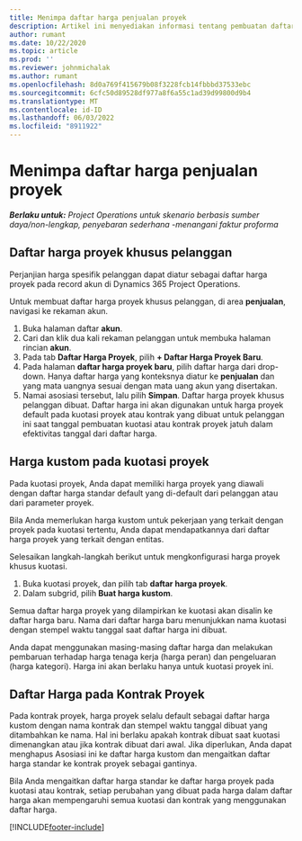 ```yaml
---
title: Menimpa daftar harga penjualan proyek
description: Artikel ini menyediakan informasi tentang pembuatan daftar harga penjualan kustom.
author: rumant
ms.date: 10/22/2020
ms.topic: article
ms.prod: ''
ms.reviewer: johnmichalak
ms.author: rumant
ms.openlocfilehash: 8d0a769f415679b08f3228fcb14fbbbd37533ebc
ms.sourcegitcommit: 6cfc50d89528df977a8f6a55c1ad39d99800d9b4
ms.translationtype: MT
ms.contentlocale: id-ID
ms.lasthandoff: 06/03/2022
ms.locfileid: "8911922"
---
```

# <a name="override-project-sales-price-lists"></a>Menimpa daftar harga penjualan proyek

_**Berlaku untuk:** Project Operations untuk skenario berbasis sumber daya/non-lengkap, penyebaran sederhana -menangani faktur proforma_

## <a name="customer-specific-project-price-lists"></a>Daftar harga proyek khusus pelanggan

Perjanjian harga spesifik pelanggan dapat diatur sebagai daftar harga proyek pada record akun di Dynamics 365 Project Operations.

Untuk membuat daftar harga proyek khusus pelanggan, di area **penjualan**, navigasi ke rekaman akun.

1. Buka halaman daftar **akun**.
2. Cari dan klik dua kali rekaman pelanggan untuk membuka halaman rincian **akun**.
3. Pada tab **Daftar Harga Proyek**, pilih **+ Daftar Harga Proyek Baru**.
4. Pada halaman **daftar harga proyek baru**, pilih daftar harga dari drop-down. Hanya daftar harga yang konteksnya diatur ke **penjualan** dan yang mata uangnya sesuai dengan mata uang akun yang disertakan.
5. Namai asosiasi tersebut, lalu pilih **Simpan**. Daftar harga proyek khusus pelanggan dibuat. Daftar harga ini akan digunakan untuk harga proyek default pada kuotasi proyek atau kontrak yang dibuat untuk pelanggan ini saat tanggal pembuatan kuotasi atau kontrak proyek jatuh dalam efektivitas tanggal dari daftar harga.

## <a name="custom-pricing-on-project-quotes"></a>Harga kustom pada kuotasi proyek

Pada kuotasi proyek, Anda dapat memiliki harga proyek yang diawali dengan daftar harga standar default yang di-default dari pelanggan atau dari parameter proyek.

Bila Anda memerlukan harga kustom untuk pekerjaan yang terkait dengan proyek pada kuotasi tertentu, Anda dapat mendapatkannya dari daftar harga proyek yang terkait dengan entitas.

Selesaikan langkah-langkah berikut untuk mengkonfigurasi harga proyek khusus kuotasi.

1. Buka kuotasi proyek, dan pilih tab **daftar harga proyek**.
2. Dalam subgrid, pilih **Buat harga kustom**.

Semua daftar harga proyek yang dilampirkan ke kuotasi akan disalin ke daftar harga baru. Nama dari daftar harga baru menunjukkan nama kuotasi dengan stempel waktu tanggal saat daftar harga ini dibuat.

Anda dapat menggunakan masing-masing daftar harga dan melakukan pembaruan terhadap harga tenaga kerja (harga peran) dan pengeluaran (harga kategori). Harga ini akan berlaku hanya untuk kuotasi proyek ini.

## <a name="price-lists-on-a-project-contract"></a>Daftar Harga pada Kontrak Proyek

Pada kontrak proyek, harga proyek selalu default sebagai daftar harga kustom dengan nama kontrak dan stempel waktu tanggal dibuat yang ditambahkan ke nama. Hal ini berlaku apakah kontrak dibuat saat kuotasi dimenangkan atau jika kontrak dibuat dari awal. Jika diperlukan, Anda dapat menghapus Asosiasi ini ke daftar harga kustom dan mengaitkan daftar harga standar ke kontrak proyek sebagai gantinya.

Bila Anda mengaitkan daftar harga standar ke daftar harga proyek pada kuotasi atau kontrak, setiap perubahan yang dibuat pada harga dalam daftar harga akan mempengaruhi semua kuotasi dan kontrak yang menggunakan daftar harga.


[!INCLUDE[footer-include](../includes/footer-banner.md)]
